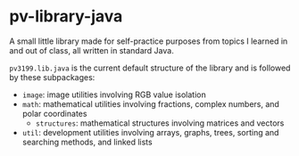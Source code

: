 # pv-library-java
A small little library made for self-practice purposes from topics I learned in and out of class, all written in standard Java.

`pv3199.lib.java` is the current default structure of the library and is followed by these subpackages:
+ `image`: image utilities involving RGB value isolation
+ `math`: mathematical utilities involving fractions, complex numbers, and polar coordinates
  + `structures`: mathematical structures involving matrices and vectors
+ `util`: development utilities involving arrays, graphs, trees, sorting and searching methods, and linked lists
